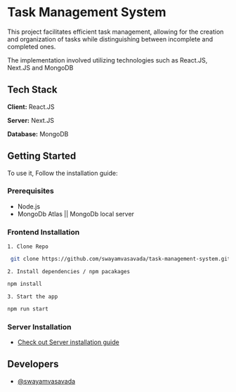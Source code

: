 
# Task Management System

This project facilitates efficient task management, allowing for the creation and organization of tasks while distinguishing between incomplete and completed ones. 

The implementation involved utilizing technologies such as React.JS, Next.JS and MongoDB


## Tech Stack

**Client:** React.JS

**Server:** Next.JS

**Database:** MongoDB


## Getting Started

To use it, Follow the installation guide:

### Prerequisites

- Node.js
- MongoDb Atlas || MongoDb local server

### Frontend Installation

    1. Clone Repo
```sh
 git clone https://github.com/swayamvasavada/task-management-system.git 
```

    2. Install dependencies / npm pacakages
```sh
npm install
```

    3. Start the app
```sh
npm run start
```


### Server Installation 

- [Check out Server installation guide](https://github.com/swayamvasavada/task-management-backend.git)
## Developers

- [@swayamvasavada](https://www.github.com/swayamvasavada)
